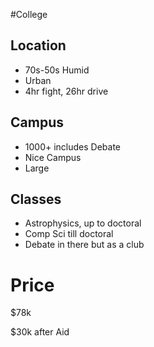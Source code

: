 #College

## Location

- 70s-50s Humid
- Urban
- 4hr fight, 26hr drive

## Campus
- 1000+ includes Debate
- Nice Campus
- Large

## Classes

- Astrophysics, up to doctoral
- Comp Sci till doctoral
- Debate in there but as a club
# Price

$78k

$30k after Aid
